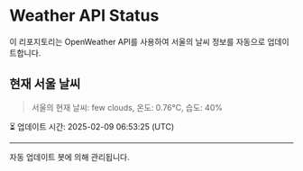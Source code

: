
# Weather API Status

이 리포지토리는 OpenWeather API를 사용하여 서울의 날씨 정보를 자동으로 업데이트합니다.

## 현재 서울 날씨
> 서울의 현재 날씨: few clouds, 온도: 0.76°C, 습도: 40%

⏳ 업데이트 시간: 2025-02-09 06:53:25 (UTC)

---
자동 업데이트 봇에 의해 관리됩니다.
